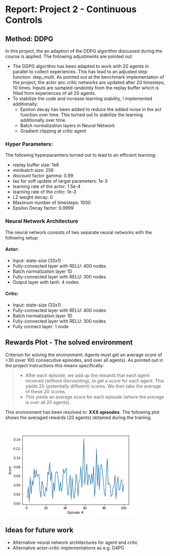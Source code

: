 # Report: Project 2 - Continuous Controls

## Method: DDPG
In this project, the an adaption of the DDPG algorithm discussed during the course is applied. The following adjustments are pointed out:
- The DDPG algorithm has been adapted to work with 20 agents in parallel to collect experiences. This has lead to an adjusted step function: step_multi. As pointed out at the benchmark implementation of the project, the actor anc critic networks are updated after 20 timesteps, 10 times. Inputs are sampled randomly from the replay buffer which is filled from experiences of all 20 agents.
- To stabilize the code and increase learning stability, I implemented additionally:
    - Epsilon decay has been added to reduce the added noise in the act function over time. This turned out to stabilize the learning additionally over time.
    - Batch normalization layers in Neural Network
    - Gradient clipping at critic agent

### Hyper Parameters:
The following hyperparamters turned out to lead to an efficient learning:
- replay buffer size: 1e6
- minibatch size: 256
- discount factor gamma: 0.99
- tau for soft update of target parameters: 1e-3
- learning rate of the actor: 1.5e-4
- learning rate of the critic: 1e-3
- L2 weight decay: 0
- Maximum number of timesteps: 1000
- Epsilon Decay factor: 0.9999

### Neural Network Architecture
The neural network consists of two separate neural networks with the following setup:
#### Actor:
- Input: state-size (33x1)
- Fully-connected layer with RELU: 400 nodes
- Batch normalization layer 1D
- Fully-connected layer with RELU: 300 nodes
- Output layer with tanh: 4 nodes

#### Critic:
- Input: state-size (33x1)
- Fully-connected layer with RELU: 400 nodes
- Batch normalization layer 1D
- Fully-connected layer with RELU: 300 nodes
- Fully connect layer: 1 node

## Rewards Plot - The solved environment
Criterion for solving the environment: Agents must get an average score of +30 (over 100 consecutive episodes, and over all agents). As pointed out in the project instructions this means specifically:
>- After each episode, we add up the rewards that each agent received (without discounting), to get a score for each agent. This yields 20 (potentially different) scores. We then take the average of these 20 scores.
>- This yields an average score for each episode (where the average is over all 20 agents).

This environment has been resolved in: **XXX episodes**. The following plot shows the averaged rewards (20 agents) obtained during the training.

![Rewards Plot](Plots/Average_scores.png)

## Ideas for future work
- Alternative neural network architectures for agent and critic
- Alternative actor-critic implementations as e.g. D4PG
